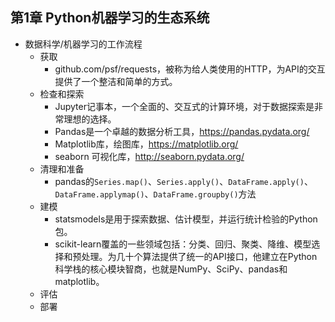 ## 第1章 Python机器学习的生态系统
- 数据科学/机器学习的工作流程
	- 获取
		- github.com/psf/requests，被称为给人类使用的HTTP，为API的交互提供了一个整洁和简单的方式。
	- 检查和探索
		- Jupyter记事本，一个全面的、交互式的计算环境，对于数据探索是非常理想的选择。
		- Pandas是一个卓越的数据分析工具，https://pandas.pydata.org/
		- Matplotlib库，绘图库，https://matplotlib.org/
		- seaborn 可视化库，http://seaborn.pydata.org/
	- 清理和准备
		- pandas的`Series.map()`、`Series.apply()`、`DataFrame.apply()`、`DataFrame.applymap()`、`DataFrame.groupby()`方法
	- 建模
		- statsmodels是用于探索数据、估计模型，并运行统计检验的Python包。
		- scikit-learn覆盖的一些领域包括：分类、回归、聚类、降维、模型选择和预处理。为几十个算法提供了统一的API接口，他建立在Python科学栈的核心模块智商，也就是NumPy、SciPy、pandas和matplotlib。
	- 评估
	- 部署